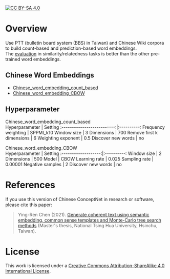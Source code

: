 [![CC BY-SA 4.0][cc-by-sa-shield]][cc-by-sa]

# Overview
Use PTT (bulletin board system (BBS) in Taiwan) and Chinese Wiki corpora to build count-based and prediction-based word embeddings.  
The [evaluation](https://github.com/play0137/Traditional_Chinese_word_embedding/tree/master/evaluation) in similarity/relatedness tasks is better than the other pre-trained word embeddings.  

## Chinese Word Embeddings
- [Chinese_word_embedding_count_based](https://mega.nz/file/2RowDQrC#WiZ6z-HdeB7ysN97C_0GIQeXuS7JsX1TDhZOcttPsfg)
- [Chinese_word_embedding_CBOW](https://mega.nz/file/ScxjgZAA#mhZyzQfRTZWcRatIPiI8e-9Frf4DqV9AGm5gUBf2TgQ)

## Hyperparameter
Chinese_word_embedding_count_based  
Hyperparameter              | Setting
:--------------------------:|:----------:
Frequency weighting         | SPPMI_k10
Window size                 | 3
Dimensions                  | 700
Remove first k dimensions   | 6
Weighting exponent          | 0.5
Discover new words          | no

Chinese_word_embedding_CBOW  
Hyperparameter       | Setting
:-------------------:|:----------:
Window size          | 2
Dimensions           | 500
Model                | CBOW
Learning rate        | 0.025
Sampling rate        | 0.00001
Negative samples     | 2
Discover new words   | no

# References
If you use this version of Chinese ConceptNet in research or software, please cite this paper:
> Ying-Ren Chen (2021). [Generate coherent text using semantic embedding, common sense templates and Monte-Carlo tree search methods](https://etd.lib.nctu.edu.tw/cgi-bin/gs32/hugsweb.cgi?o=dnthucdr&s=id=%22G021040625840%22.&searchmode=basic) (Master's thesis, National Tsing Hua University, Hsinchu, Taiwan).  

# License
This work is licensed under a
[Creative Commons Attribution-ShareAlike 4.0 International License][cc-by-sa].

[cc-by-sa]: http://creativecommons.org/licenses/by-sa/4.0/
[cc-by-sa-shield]: https://img.shields.io/badge/License-CC%20BY--SA%204.0-lightgrey.svg
